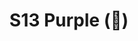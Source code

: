 ---
title: "S13 Purple (\U0001F346)"
permalink: "/teams/s13-purple"
teamslug: s13-purple
members:
- Matt Gillette - Captain
- David Schilling - QB
- Mike Almy
- Braden Boyd
- Marlon Davis
- Jayme Fuglesten
- Jared Henderson
- Chris Hobbs
- Mark H.
- Mark Japinga
- Mitch Scuzzarella
- Rob Wildeman
teamid: 4825
name: S13 Purple
color: "\U0001F346"
division: ''
---